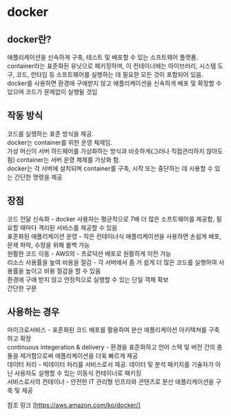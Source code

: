 # docker

## docker란?
애플리케이션을 신속하게 구축, 테스트 및 배포할 수 있는 소프트웨어 플랫폼.
<br/>
container라는 표준화된 유닛으로 패키징하며, 이 컨테이너에는 아이브러리, 시스템 도구, 코드, 런타임 등 소프트웨어를 실행하는 데 필요한 모든 것이 포함되어 있음.
<br/>
docker를 사용하면 환경에 구애받지 않고 애플리케이션을 신속하게 배포 및 확장할 수 있으며 코드가 문제없이 실행될 것임

## 작동 방식
코드를 실행하는 표준 방식을 제공.
<br/>
docker는 container를 위한 운영 체제임.
<br/>
가상 머신이 서버 하드웨어를 가상화하는 방식과 비슷하게(그러나 직접관리하지 않아도 됨) container는 서버 운영 체제를 가상화 함.
<br/>
docker는 각 서버에 설치되며 container를 구축, 시작 또는 중단하는 데 사용할 수 있는 간단한 명령을 제공

## 장점
코드 전달 신속화 - docker 사용자는 평균적으로 7배 더 많은 소프트웨어를 제공함, 필요할 때마다 격리된 서비스를 제공할 수 있음
<br/>
표준화된 애플리케이션 운영 - 작은 컨테이너식 애플리케이션을 사용하면 손쉽게 배포, 문제 파악, 수정을 위해 롤백 가능
<br/>
원활한 코드 이동 - AWS의 - 프로덕션 배포로 원활하게 이전 가능
<br/>
리소스 사용률을 높여 비용을 절감 - 각 서버에서 좀 거 쉽게 더 많은 코드를 실행하여 사용률을 높이고 비용 절감을 할 수 있음
<br/>
환경에 구애 받지 않고 안정적으로 실행할 수 있는 단일 객체 확보
<br/>
간단한 구문

## 사용하는 경우
마이크로서비스 - 표준화된 코드 배포를 활용하여 분산 애플리케이션 아키텍쳐를 구축하고 확장
<br/>
continuous integeration & delivery - 환경을 표준화하고 언어 스택 및 버전 간의 충돌을 제거함으로써 애플리케이션을 더욱 빠르게 제공
<br/>
데이터 처리 - 빅데이터 처리를 서비스로서 제공. 데이터 및 분석 패키지를 기술자가 아닌 사용자도 실행할 수 있는 이동식 컨테이너로 패키징
<br/>
서비스로서의 컨테이너 - 안전한 IT 관리형 인프라와 콘텐츠로 분산 애플리케이션을 구축 및 제공

참조 링크 [https://aws.amazon.com/ko/docker/]
